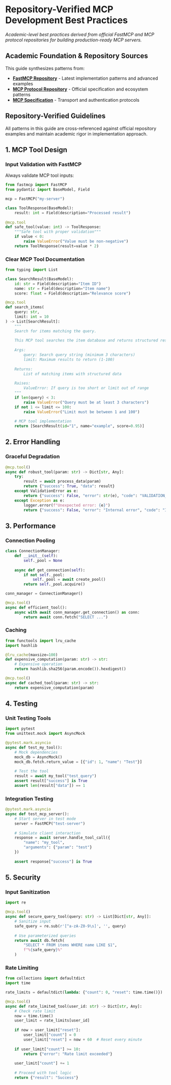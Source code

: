 # Repository-Verified MCP Development Best Practices

*Academic-level best practices derived from official FastMCP and MCP protocol repositories for building production-ready MCP servers.*

## Academic Foundation & Repository Sources

This guide synthesizes patterns from:
- **[FastMCP Repository](https://github.com/jlowin/fastmcp)** - Latest implementation patterns and advanced examples
- **[MCP Protocol Repository](https://github.com/modelcontextprotocol)** - Official specification and ecosystem patterns
- **[MCP Specification](https://modelcontextprotocol.io/)** - Transport and authentication protocols

## Repository-Verified Guidelines

All patterns in this guide are cross-referenced against official repository examples and maintain academic rigor in implementation approach.

## 1. MCP Tool Design

### Input Validation with FastMCP
Always validate MCP tool inputs:
```python
from fastmcp import FastMCP
from pydantic import BaseModel, Field

mcp = FastMCP("my-server")

class ToolResponse(BaseModel):
    result: int = Field(description="Processed result")
    
@mcp.tool
def safe_tool(value: int) -> ToolResponse:
    """Safe tool with proper validation"""
    if value < 0:
        raise ValueError("Value must be non-negative")
    return ToolResponse(result=value * 2)
```

### Clear MCP Tool Documentation
```python
from typing import List

class SearchResult(BaseModel):
    id: str = Field(description="Item ID")
    name: str = Field(description="Item name")
    score: float = Field(description="Relevance score")

@mcp.tool
def search_items(
    query: str,
    limit: int = 10
) -> List[SearchResult]:
    """
    Search for items matching the query.
    
    This MCP tool searches the item database and returns structured results.
    
    Args:
        query: Search query string (minimum 3 characters)
        limit: Maximum results to return (1-100)
        
    Returns:
        List of matching items with structured data
        
    Raises:
        ValueError: If query is too short or limit out of range
    """
    if len(query) < 3:
        raise ValueError("Query must be at least 3 characters")
    if not 1 <= limit <= 100:
        raise ValueError("Limit must be between 1 and 100")
    
    # MCP tool implementation
    return [SearchResult(id="1", name="example", score=0.95)]
```

## 2. Error Handling

### Graceful Degradation
```python
@mcp.tool()
async def robust_tool(param: str) -> Dict[str, Any]:
    try:
        result = await process_data(param)
        return {"success": True, "data": result}
    except ValidationError as e:
        return {"success": False, "error": str(e), "code": "VALIDATION_ERROR"}
    except Exception as e:
        logger.error(f"Unexpected error: {e}")
        return {"success": False, "error": "Internal error", "code": "INTERNAL_ERROR"}
```

## 3. Performance

### Connection Pooling
```python
class ConnectionManager:
    def __init__(self):
        self._pool = None
    
    async def get_connection(self):
        if not self._pool:
            self._pool = await create_pool()
        return self._pool.acquire()

conn_manager = ConnectionManager()

@mcp.tool()
async def efficient_tool():
    async with await conn_manager.get_connection() as conn:
        return await conn.fetch("SELECT ...")
```

### Caching
```python
from functools import lru_cache
import hashlib

@lru_cache(maxsize=100)
def expensive_computation(param: str) -> str:
    # Expensive operation
    return hashlib.sha256(param.encode()).hexdigest()

@mcp.tool()
async def cached_tool(param: str) -> str:
    return expensive_computation(param)
```

## 4. Testing

### Unit Testing Tools
```python
import pytest
from unittest.mock import AsyncMock

@pytest.mark.asyncio
async def test_my_tool():
    # Mock dependencies
    mock_db = AsyncMock()
    mock_db.fetch.return_value = [{"id": 1, "name": "Test"}]
    
    # Test the tool
    result = await my_tool("test_query")
    assert result["success"] is True
    assert len(result["data"]) == 1
```

### Integration Testing
```python
@pytest.mark.asyncio
async def test_mcp_server():
    # Start server in test mode
    server = FastMCP("test-server")
    
    # Simulate client interaction
    response = await server.handle_tool_call({
        "name": "my_tool",
        "arguments": {"param": "test"}
    })
    
    assert response["success"] is True
```

## 5. Security

### Input Sanitization
```python
import re

@mcp.tool()
async def secure_query_tool(query: str) -> List[Dict[str, Any]]:
    # Sanitize input
    safe_query = re.sub(r'[^a-zA-Z0-9\s]', '', query)
    
    # Use parameterized queries
    return await db.fetch(
        "SELECT * FROM items WHERE name LIKE $1",
        f"%{safe_query}%"
    )
```

### Rate Limiting
```python
from collections import defaultdict
import time

rate_limits = defaultdict(lambda: {"count": 0, "reset": time.time()})

@mcp.tool()
async def rate_limited_tool(user_id: str) -> Dict[str, Any]:
    # Check rate limit
    now = time.time()
    user_limit = rate_limits[user_id]
    
    if now > user_limit["reset"]:
        user_limit["count"] = 0
        user_limit["reset"] = now + 60  # Reset every minute
    
    if user_limit["count"] >= 10:
        return {"error": "Rate limit exceeded"}
    
    user_limit["count"] += 1
    
    # Proceed with tool logic
    return {"result": "Success"}
```
